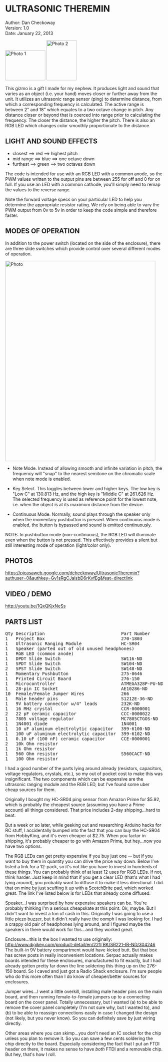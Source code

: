 # ULTRASONIC THEREMIN #

Author: Dan Checkoway  
Version: 1.0  
Date: January 22, 2013

<img alt="Photo 1" width="128" height="96" src="https://lh3.googleusercontent.com/-z__qlaC2LE4/UP5oyxflphI/AAAAAAAAFG8/UjlVUFarNF0/s128/IMG_2037.JPG"/>

<img alt="Photo 2" width="96" height="128" src="https://lh4.googleusercontent.com/-EWhWCNxlkJQ/UP5pacUwSzI/AAAAAAAAFHc/unhBAlgL7wg/s128/IMG_2039.JPG"/>

This gizmo is a gift I made for my nephew.  It produces light and sound that
varies as an object (i.e. your hand) moves closer or further away from the
unit.  It utilizes an ultrasonic range sensor (ping) to determine distance,
from which a corresponding frequency is calculated.  The active range is
between 2" and 18" which equates to a two octave change in pitch.  Any
distance closer or beyond that is coerced into range prior to calculating the
frequency.  The closer the distance, the higher the pitch.  There is also an
RGB LED which changes color smoothly proportionate to the distance.

## LIGHT AND SOUND EFFECTS ##

* closest   ==> red   ==> highest pitch
* mid range ==> blue  ==> one octave down
* furthest  ==> green ==> two octaves down

The code is intended for use with an RGB LED with a common anode, so the PWM
values written to the output pins are between 255 for off and 0 for on full.
If you use an LED with a common cathode, you'll simply need to remap the
values to the reverse range.

Note the forward voltage specs on your particular LED to help you determine
the appropriate resistor rating.  We rely on being able to vary the PWM output
from 0v to 5v in order to keep the code simple and therefore faster.

## MODES OF OPERATION ##

In addition to the power switch (located on the side of the enclosure), there
are three slide switches which provide control over several different modes of
operation.

<img alt="Photo" width="480" height="640" src="https://lh4.googleusercontent.com/-EWhWCNxlkJQ/UP5pacUwSzI/AAAAAAAAFHc/unhBAlgL7wg/s512/IMG_2039.JPG"/>

* Note Mode.  Instead of allowing smooth and infinite variation in pitch,
the frequency will "snap" to the nearest semitone on the chromatic scale when
note mode is enabled.

* Key Select.  This toggles between lower and higher keys.  The low key is
"Low C" at 130.813 Hz, and the high key is "Middle C" at 261.626 Hz.  The
selected frequency is used as reference point for the lowest note, i.e. when
the object is at its maximum distance from the device.

* Continuous Mode.  Normally, sound plays through the speaker only when
the momentary pushbutton is pressed.  When continuous mode is enabled, the
button is bypassed and sound is emitted continuously.

NOTE: In pushbutton mode (non-continuous), the RGB LED will illuminate even
when the button is not pressed.  This effectively provides a silent but still
interesting mode of operation (light/color only).

## PHOTOS ##

https://picasaweb.google.com/dcheckoway/UltrasonicTheremin?authuser=0&authkey=Gv1sRgCJalsbD6rKvfEg&feat=directlink

## VIDEO / DEMO ##

http://youtu.be/1QxQKjxNeSs

## PARTS LIST ##

<pre>
Qty	Description								Part Number			Link
1	Project Box								270-1803			http://www.radioshack.com/product/index.jsp?productId=2062281
1	Ultrasonic Ranging Module				HC-SR04				http://www.hobbyking.com/hobbyking/store/__31136__Ultrasonic_Module_HC_SR04_Arduino.html
1	Speaker (parted out of old unused headphones)
1	RGB LED (common anode)										http://www.amazon.com/microtivity-IL612-Diffused-Controllable-Common/dp/B006S21SQO
1	DPDT Slide Switch						SW116-ND			http://www.digikey.com/product-detail/en/GF-126-3011/SW116-ND
1	SPDT Slide Switch						SW104-ND			http://www.digikey.com/product-detail/en/GF-624-6014/SW104-ND
2	SPST Slide Switch						SW148-ND			http://www.digikey.com/product-detail/en/GF-1123-0009/SW148-ND
1	Momentary Pushbutton					275-0646			http://www.radioshack.com/product/index.jsp?productId=2062510
1	Printed Circuit Board					276-150				http://www.radioshack.com/product/index.jsp?productId=2102845
1	Microcontroller							ATMEGA328P-PU-ND	http://www.digikey.com/product-detail/en/ATMEGA328P-PU/ATMEGA328P-PU-ND/1914589
1	28-pin IC Socket						AE10286-ND			http://www.digikey.com/product-detail/en/61303211821/AE10286-ND
10	Female/Female Jumper Wires				266					https://www.adafruit.com/products/266
1	Male header pins						S1212E-36-ND		http://www.digikey.com/product-detail/en/61303211821/S1212E-36-ND
1	9V battery connector w/4" leads			232K-ND				http://www.digikey.com/product-detail/en/61303211821/232K-ND
1	16 MHz crystal							CCR-0000001 		http://www.oddwires.com/16-000-mhz-16-mhz-crystal-hc-49-s-low-profile/
2	22 pF ceramic capacitor					CCC-0000022 		http://www.oddwires.com/22pf-50v-ceramic-disc-capacitor/
1	7805 voltage regulator					MC7805CTGOS-ND		http://www.digikey.com/product-detail/en/61303211821/MC7805CTGOS-ND
1	1N4001 diode							1N4001				http://www.oddwires.com/1n4001/
1	10 uF aluminum electrolytic capacitor	399-6100-ND			http://www.digikey.com/product-detail/en/61303211821/399-6100-ND
1	100 uF aluminum electrolytic capacitor	399-6102-ND			http://www.digikey.com/product-detail/en/61303211821/399-6102-ND
1	0.10 uF (100 nF) ceramic capacitor		CCE-0000001			http://www.oddwires.com/0-1uf-50v-ceramic-disc-capacitor/
2	10k Ohm resistor											http://www.oddwires.com/1-4w-0-25w-1-metal-film-resistor-10k-ohm-25-pack/
1	1k Ohm resistor												http://www.oddwires.com/1k-ohm-0-25w-metal-film-resistor-25-pack/
1	560 Ohm resistor						S560CACT-ND			http://www.digikey.com/product-detail/en/61303211821/S560CACT-ND
1	100 Ohm resistor											http://www.oddwires.com/100-ohm-1-4w-0-25w-1-metal-film-resistor-25-pack/
</pre>

I had a good number of the parts lying around already (resistors, capacitors,
voltage regulators, crystals, etc.), so my out of pocket cost to make this
was insignificant.  The two components which can be expensive are the
ultrasonic ranging module and the RGB LED, but I've found some uber cheap
sources for them.

Originally I bought my HC-SR04 ping sensor from Amazon Prime for $5.92, which
is probably the cheapest source (assuming you have a Prime account) all things
considered.  That price includes 2-day shipping...hard to beat.

But a week or so later, while geeking out and researching Arduino hacks for RC
stuff, I accidentally bumped into the fact that you can buy the HC-SR04 from
HobbyKing, and it's even cheaper at $2.75.  When you factor in shipping, it's
probably cheaper to go with Amazon Prime, but hey...now you have two options.

The RGB LEDs can get pretty expensive if you buy just one -- but if you want
to buy them in quantity you can drive the price way down.  Below I've listed
a link for a 12-pack, so it's not like you have to invest in hundreds of these
things.  You can probably think of at least 12 uses for RGB LEDs.  If not,
think harder.  Just keep in mind that if you get a clear LED (that's what I
had lying around), you probably want to diffuse it to make it less directional.
I did that on mine by just scuffing it up with a ScotchBrite pad, which worked
great.  The link I've listed below is for LEDs that already come diffused.

Speaker...I was surprised by how expensive speakers can be.  You're probably
thinking I'm a serious cheapskate at this point.  Ok, maybe.  But I didn't
want to invest a ton of cash in this.  Originally I was going to use a little
piezo buzzer, but it didn't really have the oomph I was looking for.  I had a
crappy old pair of headphones lying around, and I figured maybe the speakers
in there would work for this...and they worked great.

Enclosure...this is the box I wanted to use originally:
http://www.digikey.com/product-detail/en/221I,BK/SR221-IB-ND/304246
The built-in 9V battery compartment would have kicked butt.  But that box has
screw posts in really inconvenient locations.  Serpac actually makes boards
intended for these enclosures, manufactured to fit exactly, but I had already
gotten pretty far down the line soldering this thing up on the 276-150 board.
So I caved and just got a Radio Shack enclosure.  I'm sure people who do this
more often than I do know of cheaper/better sources for enclosures.

Jumper wires...I went a little overkill, installing male header pins on the
main board, and then running female-to-female jumpers up to a connecting
board on the cover panel.  Totally unnecessary, but I wanted (a) to be able
to remove the cover panel completely (I'm not sure why, but I wanted to), and
(b) to be able to reassign connections easily in case I changed the design
(not likely, but you never know).  So you can definitely save by just wiring
directly.

Other areas where you can skimp...you don't need an IC socket for the chip
unless you plan to remove it.  So you can save a few cents soldering the chip
directly to the board.  Especially considering the fact that I put an FTDI
header on there, it makes no sense to have *both* FTDI and a removable chip.
But hey, that's how I roll.
